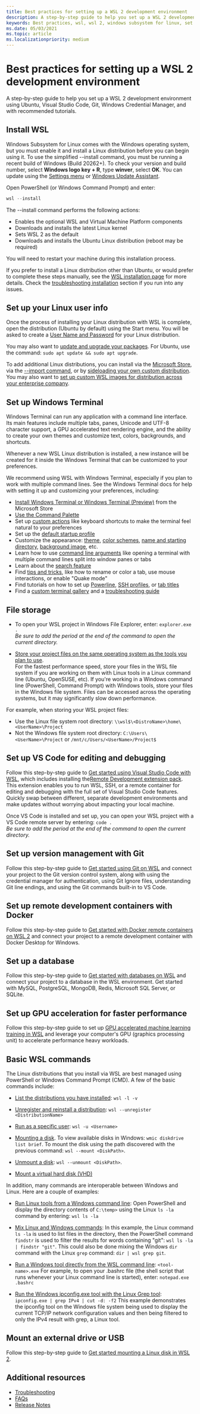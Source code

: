 ```yaml
---
title: Best practices for setting up a WSL 2 development environment
description: A step-by-step guide to help you set up a WSL 2 development environment using Ubuntu, Visual Studio Code, Git, Windows Credential Manager, and with recommended tutorials.
keywords: Best practices, wsl, wsl 2, windows subsystem for linux, set up your dev environment with wsl 2, development environment, set up wsl 2
ms.date: 05/03/2021
ms.topic: article
ms.localizationpriority: medium
---
```


# Best practices for setting up a WSL 2 development environment

A step-by-step guide to help you set up a WSL 2 development environment using Ubuntu, Visual Studio Code, Git, Windows Credential Manager, and with recommended tutorials.

## Install WSL

Windows Subsystem for Linux comes with the Windows operating system, but you must enable it and install a Linux distribution before you can begin using it. To use the simplified --install command, you must be running a recent build of Windows (Build 20262+). To check your version and build number, select **Windows logo key + R**, type **winver**, select **OK**. You can update using the [Settings menu](ms-settings:windowsupdate) or [Windows Update Assistant](https://www.microsoft.com/software-download/).

Open PowerShell (or Windows Command Prompt) and enter:

```powershell
wsl --install
```

The --install command performs the following actions:

- Enables the optional WSL and Virtual Machine Platform components
- Downloads and installs the latest Linux kernel
- Sets WSL 2 as the default
- Downloads and installs the Ubuntu Linux distribution (reboot may be required)

You will need to restart your machine during this installation process.

If you prefer to install a Linux distribution other than Ubuntu, or would prefer to complete these steps manually, see the [WSL installation page](./install-win10.md) for more details. Check the [troubleshooting installation](../install-win10.md#install-windows-terminal-optional) section if you run into any issues.

## Set up your Linux user info

Once the process of installing your Linux distribution with WSL is complete, open the distribution (Ubuntu by default) using the Start menu. You will be asked to create a [User Name and Password](../user-support.md) for your Linux distribution.

You may also want to [update and upgrade your packages](../user-support.md#update-and-upgrade-packages). For Ubuntu, use the command: `sudo apt update && sudo apt upgrade`.

To add additional Linux distributions, you can install via the [Microsoft Store](https://aka.ms/wslstore), via the [--import command](../use-custom-distro.md), or by [sideloading your own custom distribution](../build-custom-distro.md). You may also want to [set up custom WSL images for distribution across your enterprise company](../enterprise.md).

## Set up Windows Terminal

Windows Terminal can run any application with a command line interface. Its main features include multiple tabs, panes, Unicode and UTF-8 character support, a GPU accelerated text rendering engine, and the ability to create your own themes and customize text, colors, backgrounds, and shortcuts.

Whenever a new WSL Linux distribution is installed, a new instance will be created for it inside the Windows Terminal that can be customized to your preferences.

We recommend using WSL with Windows Terminal, especially if you plan to work with multiple command lines. See the Windows Terminal docs for help with setting it up and customizing your preferences, including:

- [Install Windows Terminal or Windows Terminal (Preview)](/windows/terminal/get-started) from the Microsoft Store
- [Use the Command Palette](/windows/terminal/get-started#invoke-the-command-palette)
- Set up [custom actions](/windows/terminal/#custom-actions) like keyboard shortcuts to make the terminal feel natural to your preferences
- Set up the [default startup profile](/windows/terminal/customize-settings/startup)
- Customize the appearance: [theme](/windows/terminal/customize-settings/appearance#theme), [color schemes](/windows/terminal/customize-settings/color-schemes), [name and starting directory](/windows/terminal/customize-settings/profile-general), [background image](/windows/terminal/customize-settings/profile-appearance#background-image), etc.
- Learn how to use [command line arguments](/windows/terminal/command-line-arguments?tabs=windows) like opening a terminal with multiple command lines split into window panes or tabs
- Learn about the [search feature](/windows/terminal/search)
- Find [tips and tricks](/windows/terminal/tips-and-tricks), like how to rename or color a tab, use mouse interactions, or enable "Quake mode"
- Find tutorials on how to set up [Powerline](/windows/terminal/tutorials/powerline-setup), [SSH profiles](/windows/terminal/tutorials/ssh), or [tab titles](/windows/terminal/tutorials/tab-title)
- Find a [custom terminal gallery](/windows/terminal/custom-terminal-gallery/custom-schemes) and a [troubleshooting guide](/windows/terminal/troubleshooting)

## File storage

- To open your WSL project in Windows File Explorer, enter: `explorer.exe .` <br> *Be sure to add the period at the end of the command to open the current directory.*

- [Store your project files on the same operating system as the tools you plan to use](..//compare-versions.md#performance-across-os-file-systems). <br>For the fastest performance speed, store your files in the WSL file system if you are working on them with Linux tools in a Linux command line (Ubuntu, OpenSUSE, etc). If you're working in a Windows command line (PowerShell, Command Prompt) with Windows tools, store your files in the Windows file system. Files can be accessed across the operating systems, but it may significantly slow down performance.

For example, when storing your WSL project files:

- Use the Linux file system root directory: `\\wsl$\<DistroName>\home\<UserName>\Project`
- Not the Windows file system root directory: `C:\Users\<UserName>\Project` or `/mnt/c/Users/<UserName>/Project$`

## Set up VS Code for editing and debugging

Follow this step-by-step guide to [Get started using Visual Studio Code with WSL](../tutorials/wsl-vscode.md), which includes installing the[Remote Development extension pack](https://marketplace.visualstudio.com/items?itemName=ms-vscode-remote.vscode-remote-extensionpack). This extension enables you to run WSL, SSH, or a remote container for editing and debugging with the full set of Visual Studio Code features. Quickly swap between different, separate development environments and make updates without worrying about impacting your local machine.

Once VS Code is installed and set up, you can open your WSL project with a VS Code remote server by entering: `code .` <br>*Be sure to add the period at the end of the command to open the current directory.*

## Set up version management with Git

Follow this step-by-step guide to [Get started using Git on WSL](wsl-git.md) and connect your project to the Git version control system, along with using the credential manager for authentication, using Git Ignore files, understanding Git line endings, and using the Git commands built-in to VS Code.

## Set up remote development containers with Docker

Follow this step-by-step guide to [Get started with Docker remote containers on WSL 2](wsl-containers.md) and connect your project to a remote development container with Docker Desktop for Windows.

## Set up a database

Follow this step-by-step guide to [Get started with databases on WSL](wsl-database.md) and connect your project to a database in the WSL environment. Get started with MySQL, PostgreSQL, MongoDB, Redis, Microsoft SQL Server, or SQLite.

## Set up GPU acceleration for faster performance
<!-- We should probably update this to be not just for "machine learning training", yes? -->
Follow this step-by-step guide to set up [GPU accelerated machine learning training in WSL](gpu-compute.md) and leverage your computer's GPU (graphics processing unit) to accelerate performance heavy workloads.

## Basic WSL commands

The Linux distributions that you install via WSL are best managed using PowerShell or Windows Command Prompt (CMD). A few of the basic commands include:

- [List the distributions you have installed](../wsl-config.md#list-distributions): `wsl -l -v`

- [Unregister and reinstall a distribution](..//wsl-config.md#unregister-and-reinstall-a-distribution): `wsl --unregister <DistributionName>`

- [Run as a specific user](../wsl-config.md#run-as-a-specific-user): `wsl -u <Username>`

- [Mounting a disk](..//wsl2-mount-disk.md). To view available disks in Windows: `wmic diskdrive list brief`. To mount the disk using the path discovered with the previous command: `wsl --mount <DiskPath>`.

- [Unmount a disk](..//wsl2-mount-disk.md#unmount-the-disk): `wsl --unmount <DiskPath>`.

- [Mount a virtual hard disk (VHD)](../wsl2-mount-disk.md#mount-a-vhd-in-wsl)

In addition, many commands are interoperable between Windows and Linux. Here are a couple of examples:

- [Run Linux tools from a Windows command line](../interop.md#run-linux-tools-from-a-windows-command-line): Open PowerShell and display the directory contents of `C:\temp>` using the Linux `ls -la` command by entering: `wsl ls -la`

- [Mix Linux and Windows commands](../interop.md#mixing-linux-and-windows-commands): In this example, the Linux command `ls -la` is used to list files in the directory, then the PowerShell command `findstr` is used to filter the results for words containing "git": `wsl ls -la | findstr "git"`. This could also be done mixing the Windows `dir` command with the Linux `grep` command: `dir | wsl grep git`.

- [Run a Windows tool directly from the WSL command line](../interop.md#run-windows-tools-from-linux): `<tool-name>.exe`
    For example, to open your .bashrc file (the shell script that runs whenever your Linux command line is started), enter: `notepad.exe .bashrc`

- [Run the Windows ipconfig.exe tool with the Linux Grep tool](../interop.md#run-windows-tools-from-linux): `ipconfig.exe | grep IPv4 | cut -d: -f2`
    This example demonstrates the ipconfig tool on the Windows file system being used to display the current TCP/IP network configuration values and then being filtered to only the IPv4 result with grep, a Linux tool.

## Mount an external drive or USB

Follow this step-by-step guide to [Get started mounting a Linux disk in WSL 2](wsl2-mount-disk.md).

## Additional resources

- [Troubleshooting](troubleshooting.md)
- [FAQs](wsl2-faq.yml)
- [Release Notes](release-notes.md)
